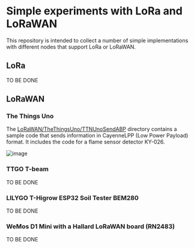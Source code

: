 # Simple experiments with LoRa and LoRaWAN

This repository is intended to collect a number of simple implementations with different nodes that support LoRa or LoRaWAN.

## LoRa

TO BE DONE

## LoRaWAN

### The Things Uno

The [LoRaWAN/TheThingsUno/TTNUnoSendABP](https://github.com/jorgenavarroortiz/lora-lorawan-simple-experiments/tree/main/LoRaWAN/TheThingsUno/TTNUnoSendABP) directory contains a sample code that sends information in CayenneLPP (Low Power Payload) format. It includes the code for a flame sensor detector KY-026.

![image](https://github.com/jorgenavarroortiz/lora-lorawan-simple-experiments/assets/17797704/65772651-8909-4085-bf38-cf3e96396dc0)


### TTGO T-beam

TO BE DONE

### LILYGO T-Higrow ESP32 Soil Tester BEM280

TO BE DONE

### WeMos D1 Mini with a Hallard LoRaWAN board (RN2483)

TO BE DONE

